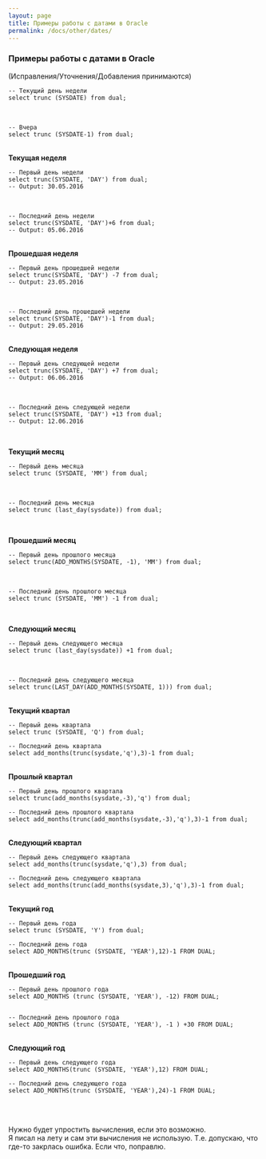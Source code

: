 ```yaml
---
layout: page
title: Примеры работы с датами в Oracle
permalink: /docs/other/dates/
---
```



### Примеры работы с датами в Oracle

(Исправления/Уточнения/Добавления принимаются)

    -- Текущий день недели
    select trunc (SYSDATE) from dual;

<br/>

    -- Вчера
    select trunc (SYSDATE-1) from dual;

<br/>
<strong>Текущая неделя</strong>

    -- Первый день недели
    select trunc(SYSDATE, 'DAY') from dual;
    -- Output: 30.05.2016

<br/>

    -- Последний день недели
    select trunc(SYSDATE, 'DAY')+6 from dual;
    -- Output: 05.06.2016

<br/>
<strong>Прошедшая неделя</strong>

    -- Первый день прошедшей недели
    select trunc(SYSDATE, 'DAY') -7 from dual;
    -- Output: 23.05.2016

<br/>

    -- Последний день прошедшей недели
    select trunc(SYSDATE, 'DAY')-1 from dual;
    -- Output: 29.05.2016

<br/>
<strong>Следующая неделя</strong>

    -- Первый день следующей недели
    select trunc(SYSDATE, 'DAY') +7 from dual;
    -- Output: 06.06.2016

<br/>

    -- Последний день следующей недели
    select trunc(SYSDATE, 'DAY') +13 from dual;
    -- Output: 12.06.2016

<br/>

<strong>Текущий месяц</strong>

    -- Первый день месяца
    select trunc (SYSDATE, 'MM') from dual;

<br/>

    -- Последний день месяца
    select trunc (last_day(sysdate)) from dual;

<br/>

<strong>Прошедший месяц</strong>

    -- Первый день прошлого месяца
    select trunc(ADD_MONTHS(SYSDATE, -1), 'MM') from dual;

<br/>

    -- Последний день прошлого месяца
    select trunc (SYSDATE, 'MM') -1 from dual;

<br/>

<strong>Следующий месяц</strong>

    -- Первый день следующего месяца
    select trunc (last_day(sysdate)) +1 from dual;

<br/>

    -- Последний день следующего месяца
    select trunc(LAST_DAY(ADD_MONTHS(SYSDATE, 1))) from dual;

<br/>
<strong>Текущий квартал</strong>

    -- Первый день квартала
    select trunc (SYSDATE, 'Q') from dual;

    -- Последний день квартала
    select add_months(trunc(sysdate,'q'),3)-1 from dual;


<br/>
<strong>Прошлый квартал</strong>

    -- Первый день прошлого квартала
    select trunc(add_months(sysdate,-3),'q') from dual;

    -- Последний день прошлого квартала
    select add_months(trunc(add_months(sysdate,-3),'q'),3)-1 from dual;


<br/>
<strong>Следующий квартал</strong>

    -- Первый день следующего квартала
    select add_months(trunc(sysdate,'q'),3) from dual;

    -- Последний день следующего квартала
    select add_months(trunc(add_months(sysdate,3),'q'),3)-1 from dual;


<br/>
<strong>Текущий год</strong>

    -- Первый день года
    select trunc (SYSDATE, 'Y') from dual;

    -- Последний день года
    select ADD_MONTHS(trunc (SYSDATE, 'YEAR'),12)-1 FROM DUAL;

<br/>
<strong>Прошедший год</strong>

    -- Первый день прошлого года
    select ADD_MONTHS (trunc (SYSDATE, 'YEAR'), -12) FROM DUAL;


    -- Последний день прошлого года
    select ADD_MONTHS (trunc (SYSDATE, 'YEAR'), -1 ) +30 FROM DUAL;


<br/>
<strong>Следующий год</strong>

    -- Первый день следующего года
    select ADD_MONTHS(trunc (SYSDATE, 'YEAR'),12) FROM DUAL;

    -- Последний день следующего года
    select ADD_MONTHS(trunc (SYSDATE, 'YEAR'),24)-1 FROM DUAL;

<br/>
<br/>

Нужно будет упростить вычисления, если это возможно.  
Я писал на лету и сам эти вычисления не использую. Т.е. допускаю, что где-то закрлась ошибка. Если что, поправлю.
